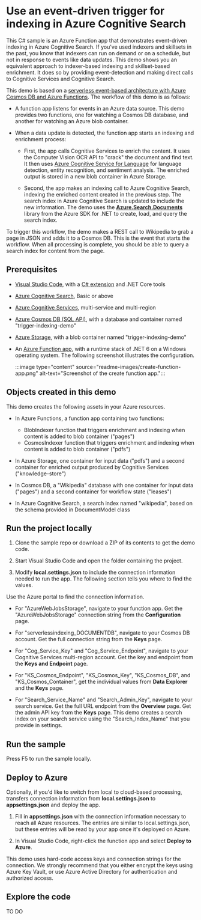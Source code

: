 # Use an event-driven trigger for indexing in Azure Cognitive Search

This C# sample is an Azure Function app that demonstrates event-driven indexing in Azure Cognitive Search. If you've used indexers and skillsets in the past, you know that indexers can run on demand or on a schedule, but not in response to events like data updates. This demo shows you an equivalent approach to indexer-based indexing and skillset-based enrichment. It does so by providing event-detection and making direct calls to Cognitive Services and Cognitive Search.

This demo is based on a [serverless event-based architecture with Azure Cosmos DB and Azure Functions](https://docs.microsoft.com/azure/cosmos-db/sql/change-feed-functions). The workflow of this demo is as follows:

+ A function app listens for events in an Azure data source. This demo provides two functions, one for watching a Cosmos DB database, and another for watching an Azure blob container.

+ When a data update is detected, the function app starts an indexing and enrichment process:

  + First, the app calls Cognitive Services to enrich the content. It uses the Computer Vision OCR API to "crack" the document and find text. It then uses [Azure Cognitive Service for Language](https://docs.microsoft.com/azure/cognitive-services/language-service/overview) for language detection, entity recognition, and sentiment analysis. The enriched output is stored in a new blob container in Azure Storage.

  + Second, the app makes an indexing call to Azure Cognitive Search, indexing the enriched content created in the previous step. The search index in Azure Cognitive Search is updated to include the new information. The demo uses the [**Azure.Search.Documents**](https://www.nuget.org/packages/Azure.Search.Documents/) library from the Azure SDK for .NET to create, load, and query the search index.

To trigger this workflow, the demo makes a REST call to Wikipedia to grab a page in JSON and adds it to a Cosmos DB. This is the event that starts the workflow. When all processing is complete, you should be able to query a search index for content from the page.

## Prerequisites

+ [Visual Studio Code](https://code.visualstudio.com/download), with a [C# extension](https://marketplace.visualstudio.com/items?itemName=ms-dotnettools.csharp) and .NET Core tools
+ [Azure Cognitive Search](https://docs.microsoft.com/azure/search/search-create-service-portal), Basic or above
+ [Azure Cognitive Services](https://docs.microsoft.com//azure/cognitive-services/cognitive-services-apis-create-account), multi-service and multi-region
+ [Azure Cosmos DB (SQL API)](https://docs.microsoft.com/azure/cosmos-db/sql/how-to-create-account), with a database and container named "trigger-indexing-demo"
+ [Azure Storage](https://docs.microsoft.com/azure/storage/common/storage-account-create), with a blob container named "trigger-indexing-demo"
+ An [Azure Function app](https://docs.microsoft.com/azure/azure-functions/functions-create-function-app-portal#create-a-function-app), with a runtime stack of .NET 6 on a Windows operating system. The following screenshot illustrates the configuration.

  :::image type="content" source="readme-images/create-function-app.png" alt-text="Screenshot of the create function app.":::

## Objects created in this demo

This demo creates the following assets in your Azure resources.

+ In Azure Functions, a function app containing two functions:
  + BlobIndexer function that triggers enrichment and indexing when content is added to blob container ("pages")
  + CosmosIndexer function that triggers enrichment and indexing when content is added to blob container ("pdfs")

+ In Azure Storage, one container for input data ("pdfs") and a second container for enriched output produced by Cognitive Services ("knowledge-store")

+ In Cosmos DB, a "Wikipedia" database with one container for input data ("pages") and  a second container for workflow state ("leases")

+ In Azure Cognitive Search, a search index named "wikipedia", based on the schema provided in DocumentModel class

## Run the project locally

1. Clone the sample repo or download a ZIP of its contents to get the demo code.

1. Start Visual Studio Code and open the folder containing the project.

1. Modify **local.settings.json** to include the connection information needed to run the app. The following section tells you where to find the values.

Use the Azure portal to find the connection information.

+ For "AzureWebJobsStorage", navigate to your function app. Get the "AzureWebJobsStorage" connection string from the **Configuration** page.

+ For "serverlessindexing_DOCUMENTDB", navigate to your Cosmos DB account. Get the full connection string from the **Keys** page.

+ For "Cog_Service_Key" and "Cog_Service_Endpoint", navigate to your Cognitive Services multi-region account. Get the key and endpoint from the **Keys and Endpoint** page.

+ For "KS_Cosmos_Endpoint", "KS_Cosmos_Key", "KS_Cosmos_DB", and "KS_Cosmos_Container", get the individual values from **Data Explorer** and the **Keys** page. 

+ For "Search_Service_Name" and "Search_Admin_Key", navigate to your search service. Get the full URL endpoint from the **Overview** page. Get the admin API key from the **Keys** page. This demo creates a search index on your search service using the "Search_Index_Name" that you provide in settings.

## Run the sample

Press F5 to run the sample locally.

## Deploy to Azure

Optionally, if you'd like to switch from local to cloud-based processing, transfers connection information from **local.settings.json** to **appsettings.json** and deploy the app. 

1. Fill in **appsettings.json** with the connection information necessary to reach all Azure resources. The entries are similar to local.settings.json, but these entries will be read by your app once it's deployed on Azure.

1. In Visual Studio Code, right-click the function app and select **Deploy to Azure**.

This demo uses hard-code access keys and connection strings for the connection. We strongly recommend that you either encrypt the keys using Azure Key Vault, or use Azure Active Directory for authentication and authorized access.

## Explore the code

TO DO
